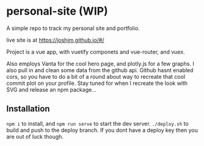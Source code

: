 # personal-site (WIP)

A simple repo to track my personal site and portfolio.

live site is at https://joshjm.github.io/#/

Project is a vue app, with vuetify componets and vue-router, and vuex. 

Also employs Vanta for the cool hero page, and plotly.js for a few graphs. 
I also pull in and clean some data from the github api. Github hasnt enabled cors, so you have to do a bit of a round about way to recreate that cool commit plot on your profile. Stay tuned for when I recreate the look with SVG and release an npm package... 

## Installation
`npm i` to install, and `npm run serve` to start the dev server.
`./deploy.sh` to build and push to the deploy branch.
If you dont have a deploy key then you are out of luck though. 
